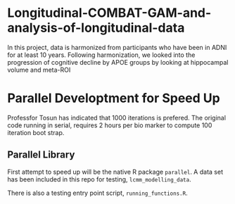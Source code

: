 # Longitudinal-COMBAT-GAM-and-analysis-of-longitudinal-data
In this project, data is harmonized from participants who have been in ADNI for at least 10 years.  Following harmonization, we looked into the progression of cognitive decline by APOE groups by looking at hippocampal volume and meta-ROI


# Parallel Developtment for Speed Up

Professfor Tosun has indicated that 1000 iterations is prefered. The original code running in serial, requires 2 hours per bio marker
to compute 100 iteration boot strap.

## Parallel Library

First attempt to speed up will be the native R package `parallel`. A data set has been included in this repo for testing,
`lcmm_modelling_data`.

There is also a testing entry point script, `running_functions.R`.

